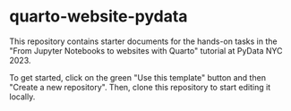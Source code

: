 # quarto-website-pydata

This repository contains starter documents for the hands-on tasks in the "From Jupyter Notebooks to websites with Quarto" tutorial at PyData NYC 2023.

To get started, click on the green "Use this template" button and then "Create a new repository". Then, clone this repository to start editing it locally.